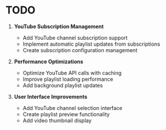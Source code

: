 # TODO

1. **YouTube Subscription Management**
   - Add YouTube channel subscription support
   - Implement automatic playlist updates from subscriptions
   - Create subscription configuration management

2. **Performance Optimizations**
   - Optimize YouTube API calls with caching
   - Improve playlist loading performance
   - Add background playlist updates

3. **User Interface Improvements**
   - Add YouTube channel selection interface
   - Create playlist preview functionality
   - Add video thumbnail display
